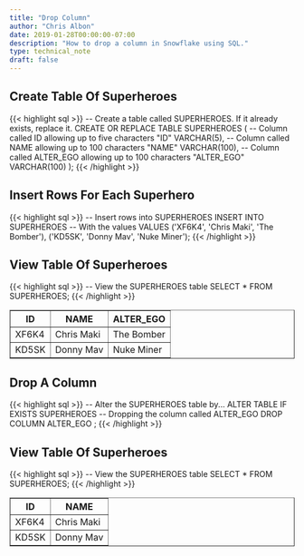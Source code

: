 ```yaml
---
title: "Drop Column"
author: "Chris Albon"
date: 2019-01-28T00:00:00-07:00
description: "How to drop a column in Snowflake using SQL."
type: technical_note
draft: false
---
```


## Create Table Of Superheroes

{{< highlight sql >}}
-- Create a table called SUPERHEROES. If it already exists, replace it.
CREATE OR REPLACE TABLE SUPERHEROES (
  -- Column called ID allowing up to five characters
  "ID" VARCHAR(5), 
  -- Column called NAME allowing up to 100 characters
  "NAME" VARCHAR(100),
  -- Column called ALTER_EGO allowing up to 100 characters
  "ALTER_EGO" VARCHAR(100)
);
{{< /highlight >}}

## Insert Rows For Each Superhero

{{< highlight sql >}}
-- Insert rows into SUPERHEROES
INSERT INTO SUPERHEROES 
    -- With the values
    VALUES
    ('XF6K4', 'Chris Maki', 'The Bomber'),
    ('KD5SK', 'Donny Mav', 'Nuke Miner');
{{< /highlight >}}

## View Table Of Superheroes

{{< highlight sql >}}
-- View the SUPERHEROES table
SELECT * FROM SUPERHEROES;
{{< /highlight >}}
<table border=1>
    <thead>
        <tr>
            <th>ID</th>
            <th>NAME</th>
            <th>ALTER_EGO</th>
        </tr>
    </thead>
    <tbody>
        <tr>
            <td>XF6K4</td>
            <td>Chris Maki</td>
            <td>The Bomber</td>
        </tr>
        <tr>
            <td>KD5SK</td>
            <td>Donny Mav</td>
            <td>Nuke Miner</td>
        </tr>
    </tbody>
</table>

## Drop A Column

{{< highlight sql >}}
-- Alter the SUPERHEROES table by...
ALTER TABLE IF EXISTS SUPERHEROES 
-- Dropping the column called ALTER_EGO
DROP COLUMN ALTER_EGO
;
{{< /highlight >}}

## View Table Of Superheroes

{{< highlight sql >}}
-- View the SUPERHEROES table
SELECT * FROM SUPERHEROES;
{{< /highlight >}}
<table border=1>
    <thead>
        <tr>
            <th>ID</th>
            <th>NAME</th>
        </tr>
    </thead>
    <tbody>
        <tr>
            <td>XF6K4</td>
            <td>Chris Maki</td>
        </tr>
        <tr>
            <td>KD5SK</td>
            <td>Donny Mav</td>
        </tr>
    </tbody>
</table>